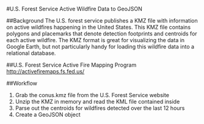 #U.S. Forest Service Active Wildfire Data to GeoJSON

##Background
The U.S. forest service publishes a KMZ file with information on active wildfires happening in the United States. This KMZ file contains polygons and placemarks that denote detection footprints and centroids for each active wildfire. The KMZ format is great for visualizing the data in Google Earth, but not particularly handy for loading this wildfire data into a relational database.

##U.S. Forest Service Active Fire Mapping Program
http://activefiremaps.fs.fed.us/

##Workflow
1. Grab the conus.kmz file from the U.S. Forest Service website
2. Unzip the KMZ in memory and read the KML file contained inside
3. Parse out the centroids for wildfires detected over the last 12 hours
4. Create a GeoJSON object
